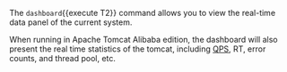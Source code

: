
The `dashboard`{{execute T2}} command allows you to view the real-time data panel of the current system.

When running in Apache Tomcat Alibaba edition, the dashboard will also present the real time statistics of the tomcat, including [QPS](https://en.wikipedia.org/wiki/Queries_per_second), RT, error counts, and thread pool, etc.
